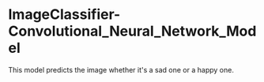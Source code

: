# ImageClassifier-Convolutional_Neural_Network_Model

This model predicts the image whether it's a sad one or a happy one. 
